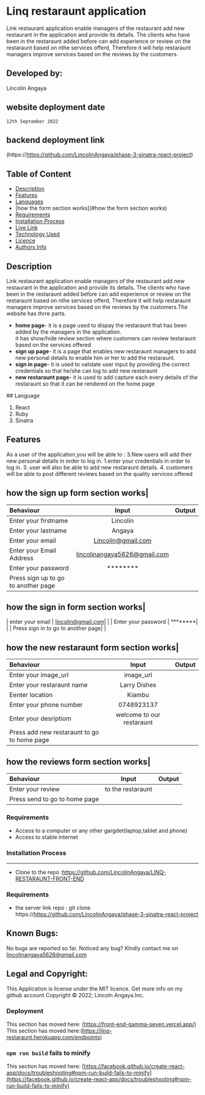 # Linq restaraunt application
Link restaurant   application  enable managers  of the  restaurant add new restaurant in the application and provide   its details. The clients who have been in the restaraunt  added before can add experience or review on the restaraunt based on nthe services offerd, Therefore it will help restaraunt managers improve services based on the reviews by the customers.

 ## Developed by:
  Lincolin Angaya
  ## website deployment date
    12th September 2022
  ## backend deployment link
 (https://https://github.com/LincolinAngaya/phase-3-sinatra-react-project)
 ## Table of Content
 - [Description](#description)
 - [Features](#features)
  - [Languages](#languages)
 - [how the form section works](#how the form section works)
 - [Requirements](#requirements)
 - [Installation Process](#installation-Process)
 - [Live Link](#Live-Link)
 - [Technology  Used](#technology-Used)
 - [Licence](#licence)
 - [Authors Info](#Authors-Info)
 ## Description
Link restaurant   application  enable managers  of the  restaurant add new restaurant in the application and provide   its details. The clients who have been in the restaraunt  added before can add experience or review on the restaraunt based on nthe services offerd, Therefore it will help restaraunt managers improve services based on the reviews by the customers.The website has thrre parts.
 <ul>
  <li><b>home page</b>- it is a page used to dispay the restaraunt that has been added by the managers in the application.
  <br>
  it has show/hide review section where customers can review testaraunt based on the services offered
 </li>
 <li><b>sign up page</b>- it is a page that enables new restaraunt managers to add new personal details to enable him or her to add the restaraunt.</li>
 <li><b>sign in page</b>- it is used to validate user input by providing the correct credentials so that he/she can log to add new restaraunt </li>
 <li><b>new restaraunt page</b>- it is used to add capture each every details of the restaraunt so that it can be rendered on the home page </li>
  </ul>
  ## Language
  <ol>
  <li>React</li>
  <li>Ruby</li>
  <li>Sinatra</li>

  </ol>
  
  
## Features
As a user of the application,you will be able to :
3.New users will add their new personal details in order to log in.
1.enter your credentials in order to log in.
3. user will also be able to add new restaraunt details.
4. customers will be able to post different reviews based on the quality services offered 

## how the sign up form section works|
| Behaviour      | Input        | Output       |
| :------------- | :----------: | -----------: |
|  Enter your firstname  |   Lincolin  |     |
|  Enter your lastname  |   Angaya |     |
|  Enter your email  |   Lincolin@gmail.com |     |
| Enter your Email Address  | lincolinangaya5626@gmail.com | 
|  Enter your password  |   ********|     |
| Press sign up to go to another page| |

## how the sign in form section works|
|  enter your email |   lincolin@gmail.com|     |
|  Enter your password  |   ********|     |
| Press sign in to go to another page| |

## how the new restaraunt  form section works|
| Behaviour      | Input        | Output       |
| :------------- | :----------: | -----------: |
|  Enter your image_url  |   image_url  |     |
|  Enter your restaraunt name  |   Larry Dishes |     |
|  Eenter location  |   Kiambu |     |  |
| Enter your phone number  | 0748923137 | |
|  Enter your desriptiom  |   welcome to our restaraunt|     |
| Press add new restaraunt to go to home  page|   |

## how the reviews form section works|
| Behaviour      | Input        | Output       |
| :------------- | :----------: | -----------: |
| Enter your review |  to the restaraunt | |  results  | |  e.t.c  | 
| Press send to go to home  page| |

 ###  Requirements
 * Access to  a computer or any other gargdet(laptop,tablet and phone)
 * Access to  stable internet
 ### Installation Process
 ****
* Clone to the repo :https://github.com/LincolinAngaya/LINQ-RESTARAUNT-FRONT-END
 ###  Requirements
* the server link  repo : git clone https://https://github.com/LincolinAngaya/phase-3-sinatra-react-project
## Known Bugs:
No bugs are reported so far. Noticed any bug? KIndly contact me on lincolinangaya5626@gmail.com
## Legal and Copyright:
This Application is license under the MIT licence. Get more info on my github account
Copyright © 2022; Lincoln Angaya.Inc.


### Deployment

This section has moved here: (https://front-end-gamma-seven.vercel.app/)
This section has moved here:(https://linq-restaraunt.herokuapp.com/endpoints)

### `npm run build` fails to minify

This section has moved here: [https://facebook.github.io/create-react-app/docs/troubleshooting#npm-run-build-fails-to-minify](https://facebook.github.io/create-react-app/docs/troubleshooting#npm-run-build-fails-to-minify)
